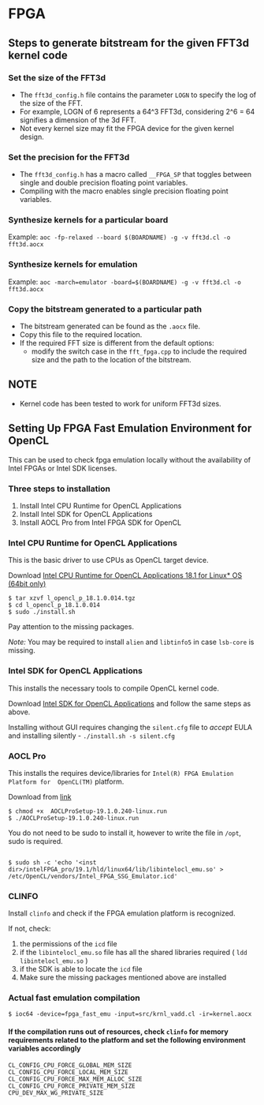 # FPGA

## Steps to generate bitstream for the given FFT3d kernel code 

### Set the size of the FFT3d 
 - The `fft3d_config.h` file contains the parameter `LOGN` to specify the log
    of the size of the FFT.
 - For example, LOGN of 6 represents a 64^3 FFT3d, considering 2^6 = 64
   signifies a dimension of the 3d FFT.
 - Not every kernel size may fit the FPGA device for the given kernel design.

### Set the precision for the FFT3d
 - The `fft3d_config.h` has a macro called `__FPGA_SP` that toggles between
   single and double precision floating point variables.
 - Compiling with the macro enables single precision floating point variables.

### Synthesize kernels for a particular board
  Example:
	`aoc -fp-relaxed --board $(BOARDNAME) -g -v fft3d.cl -o fft3d.aocx`

### Synthesize kernels for emulation 
  Example:
	`aoc -march=emulator -board=$(BOARDNAME) -g -v fft3d.cl -o fft3d.aocx`

### Copy the bitstream generated to a particular path
 - The bitstream generated can be found as the `.aocx` file. 
 - Copy this file to the required location. 
 - If the required FFT size is different from the default options:
    - modify the switch case in the `fft_fpga.cpp` to include the required size
      and the path to the location of the bitstream.

## NOTE
 - Kernel code has been tested to work for uniform FFT3d sizes.

## Setting Up FPGA Fast Emulation Environment for OpenCL 

This can be used to check fpga emulation locally without the availability of
Intel FPGAs or Intel SDK licenses.

### Three steps to installation

 1. Install Intel CPU Runtime for OpenCL Applications
 2. Install Intel SDK for OpenCL Applications
 3. Install AOCL Pro from Intel FPGA SDK for OpenCL
 
### Intel CPU Runtime for OpenCL  Applications

This is the basic driver to use CPUs as OpenCL target device.

Download [Intel CPU Runtime for OpenCL Applications 18.1 for Linux* OS (64bit only)]( https://software.intel.com/en-us/articles/opencl-drivers)  


```
$ tar xzvf l_opencl_p_18.1.0.014.tgz
$ cd l_opencl_p_18.1.0.014
$ sudo ./install.sh

```

Pay attention to the missing packages.

*Note:* You may be required to install `alien` and `libtinfo5` in case `lsb-core` is missing.

### Intel SDK for OpenCL Applications

This installs the necessary tools to compile OpenCL kernel code.

Download [Intel SDK for OpenCL Applications](https://software.intel.com/en-us/intel-opencl) 
and follow the same steps as above. 

Installing without GUI requires changing the `silent.cfg` file to *accept* EULA
and installing silently - `./install.sh -s silent.cfg`

### AOCL Pro

This installs the requires device/libraries for `Intel(R) FPGA Emulation Platform for 
OpenCL(TM)` platform.

Download from [link](http://fpgasoftware.intel.com/opencl/) 

```
$ chmod +x  AOCLProSetup-19.1.0.240-linux.run
$ ./AOCLProSetup-19.1.0.240-linux.run
```

You do not need to be sudo to install it, however to write the file in `/opt`, sudo is required.

```

$ sudo sh -c 'echo '<inst dir>/intelFPGA_pro/19.1/hld/linux64/lib/libintelocl_emu.so' >  /etc/OpenCL/vendors/Intel_FPGA_SSG_Emulator.icd'

```

### CLINFO
Install `clinfo` and check if the FPGA emulation platform is recognized. 

If not, check: 

1. the permissions of the `icd` file 
2. if the `libintelocl_emu.so` file has all the shared libraries required ( `ldd libintelocl_emu.so` )
3. if the SDK is able to locate the `icd` file
4. Make sure the missing packages mentioned above are installed

### Actual fast emulation compilation

```
$ ioc64 -device=fpga_fast_emu -input=src/krnl_vadd.cl -ir=kernel.aocx
```

#### If the compilation runs out of resources, check `clinfo` for memory requirements related to the platform and set the following environment variables accordingly

```
CL_CONFIG_CPU_FORCE_GLOBAL_MEM_SIZE
CL_CONFIG_CPU_FORCE_LOCAL_MEM_SIZE 
CL_CONFIG_CPU_FORCE_MAX_MEM_ALLOC_SIZE 
CL_CONFIG_CPU_FORCE_PRIVATE_MEM_SIZE 
CPU_DEV_MAX_WG_PRIVATE_SIZE 
```
